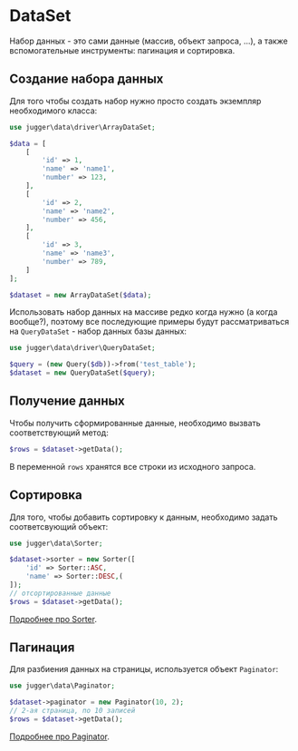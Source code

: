 # DataSet

Набор данных - это сами данные (массив, объект запроса, ...), а также вспомогательные инструменты: пагинация и сортировка.

## Создание набора данных

Для того чтобы создать набор нужно просто создать экземпляр необходимого класса:
```php
use jugger\data\driver\ArrayDataSet;

$data = [
    [
        'id' => 1,
        'name' => 'name1',
        'number' => 123,
    ],
    [
        'id' => 2,
        'name' => 'name2',
        'number' => 456,
    ],
    [
        'id' => 3,
        'name' => 'name3',
        'number' => 789,
    ]
];

$dataset = new ArrayDataSet($data);
```

Использовать набор данных на массиве редко когда нужно (а когда вообще?), поэтому все последующие примеры будут рассматриваться на `QueryDataSet` - набор данных базы данных:

```php
use jugger\data\driver\QueryDataSet;

$query = (new Query($db))->from('test_table');
$dataset = new QueryDataSet($query);
```

## Получение данных

Чтобы получить сформированные данные, необходимо вызвать соответствующий метод:
```php
$rows = $dataset->getData();
```

В переменной `rows` хранятся все строки из исходного запроса.

## Сортировка

Для того, чтобы добавить сортировку к данным, необходимо задать соответсвующий объект:
```php
use jugger\data\Sorter;

$dataset->sorter = new Sorter([
    'id' => Sorter::ASC,
    'name' => Sorter::DESC,(
]);
// отсортированные данные
$rows = $dataset->getData();
```

[Подробнее про Sorter](sorter.md).

## Пагинация

Для разбиения данных на страницы, используется объект `Paginator`:

```php
use jugger\data\Paginator;

$dataset->paginator = new Paginator(10, 2);
// 2-ая страница, по 10 записей
$rows = $dataset->getData();
```

[Подробнее про Paginator](paginator.md).
